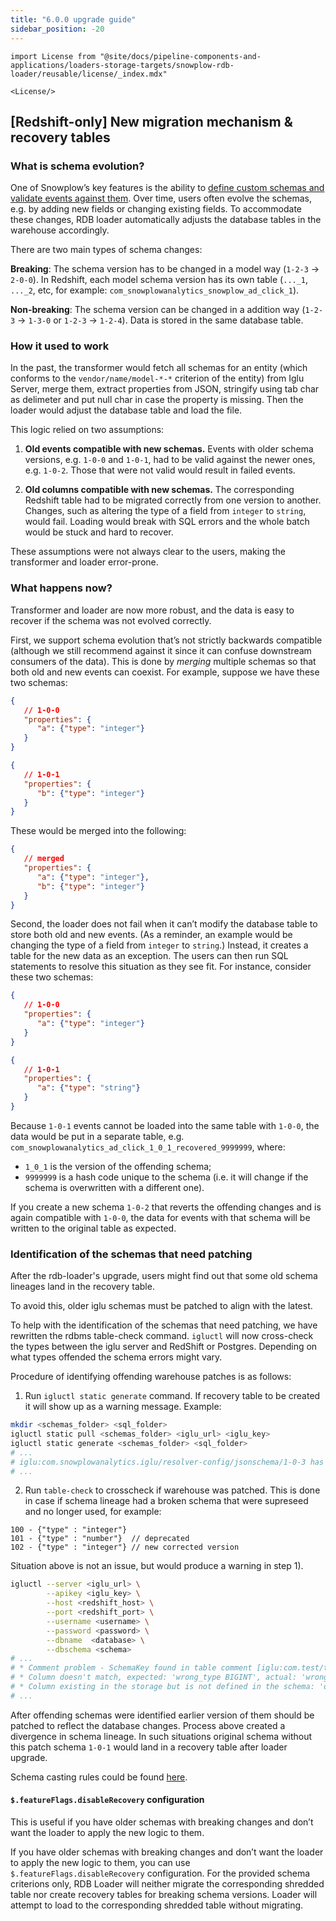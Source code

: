 ```yaml
---
title: "6.0.0 upgrade guide"
sidebar_position: -20
---
```


```mdx-code-block
import License from "@site/docs/pipeline-components-and-applications/loaders-storage-targets/snowplow-rdb-loader/reusable/license/_index.mdx"

<License/>
```

## [Redshift-only] New migration mechanism & recovery tables

### What is schema evolution?

One of Snowplow’s key features is the ability to [define custom schemas and validate events against them](/docs/understanding-your-pipeline/schemas/). Over time, users often evolve the schemas, e.g. by adding new fields or changing existing fields. To accommodate these changes, RDB loader automatically adjusts the database tables in the warehouse accordingly.

There are two main types of schema changes:

**Breaking**: The schema version has to be changed in a model way (`1-2-3` → `2-0-0`). In Redshift, each model schema version has its own table (`..._1`, `..._2`, etc, for example: `com_snowplowanalytics_snowplow_ad_click_1`).

**Non-breaking**: The schema version can be changed in a addition way (`1-2-3` → `1-3-0` or `1-2-3` → `1-2-4`). Data is stored in the same database table.

### How it used to work

In the past, the transformer would fetch all schemas for an entity (which conforms to the `vendor/name/model-*-*` criterion of the entity) from Iglu Server, merge them, extract properties from JSON, stringify using tab char as delimeter and put null char in case the property is missing. Then the loader would adjust the database table and load the file.

This logic relied on two assumptions:

1. **Old events compatible with new schemas.** Events with older schema versions, e.g. `1-0-0` and `1-0-1`, had to be valid against the newer ones, e.g. `1-0-2`. Those that were not valid would result in failed events.

2. **Old columns compatible with new schemas.** The corresponding Redshift table had to be migrated correctly from one version to another. Changes, such as altering the type of a field from `integer` to `string`, would fail. Loading would break with SQL errors and the whole batch would be stuck and hard to recover.

These assumptions were not always clear to the users, making the transformer and loader error-prone.

### What happens now?

Transformer and loader are now more robust, and the data is easy to recover if the schema was not evolved correctly.


First, we support schema evolution that’s not strictly backwards compatible (although we still recommend against it since it can confuse downstream consumers of the data). This is done by _merging_ multiple schemas so that both old and new events can coexist. For example, suppose we have these two schemas:

```json
{
   // 1-0-0
   "properties": {
      "a": {"type": "integer"}
   }
}
```

```json
{
   // 1-0-1
   "properties": {
      "b": {"type": "integer"}
   }
}
```

These would be merged into the following:
```json
{
   // merged
   "properties": {
      "a": {"type": "integer"},
      "b": {"type": "integer"}
   }
}
```


Second, the loader does not fail when it can’t modify the database table to store both old and new events. (As a reminder, an example would be changing the type of a field from `integer` to `string`.) Instead, it creates a table for the new data as an exception. The users can then run SQL statements to resolve this situation as they see fit. For instance, consider these two schemas:
```json
{
   // 1-0-0
   "properties": {
      "a": {"type": "integer"}
   }
}
```

```json
{
   // 1-0-1
   "properties": {
      "a": {"type": "string"}
   }
}
```

Because `1-0-1` events cannot be loaded into the same table with `1-0-0`, the data would be put in a separate table, e.g. `com_snowplowanalytics_ad_click_1_0_1_recovered_9999999`, where:
  - `1_0_1` is the version of the offending schema;
  - `9999999` is a hash code unique to the schema (i.e. it will change if the schema is overwritten with a different one).

If you create a new schema `1-0-2` that reverts the offending changes and is again compatible with `1-0-0`, the data for events with that schema will be written to the original table as expected.

### Identification of the schemas that need patching

After the rdb-loader's upgrade, users might find out that some old schema lineages land in the recovery table.

To avoid this, older iglu schemas must be patched to align with the latest.

To help with the identification of the schemas that need patching, we have rewritten the rdbms table-check command.
`igluctl` will now cross-check the types between the iglu server and RedShift or Postgres. Depending on what types
offended the schema errors might vary.

Procedure of identifying offending warehouse patches is as follows:

1) Run `igluctl static generate` command. If recovery table to be created it will show up as a warning message. Example:
```bash
mkdir <schemas_folder> <sql_folder>
igluctl static pull <schemas_folder> <iglu_url> <iglu_key>
igluctl static generate <schemas_folder> <sql_folder> 
# ...
# iglu:com.snowplowanalytics.iglu/resolver-config/jsonschema/1-0-3 has a breaking change Incompatible encoding in column cache_size old type RedshiftBigInt/ZstdEncoding new type RedshiftDouble/RawEncoding
# ...
```

2) Run `table-check` to crosscheck if warehouse was patched. This is done in case if  schema lineage had a broken schema
   that were supreseed and no longer used, for example:
```
100 - {"type" : "integer"}
101 - {"type" : "number"}  // deprecated
102 - {"type" : "integer"} // new corrected version
```
Situation above is not an issue, but would produce a warning in step 1).
```bash
igluctl --server <iglu_url> \
        --apikey <iglu_key> \
        --host <redshift_host> \
        --port <redshift_port> \
        --username <username> \
        --password <password> \
        --dbname  <database> \
        --dbschema <schema>
# ...
# * Comment problem - SchemaKey found in table comment [iglu:com.test/test/jsonschema/1-0-0] does not match expected [iglu:com.test/test/jsonschema/1-0-1]
# * Column doesn't match, expected: 'wrong_type BIGINT', actual: 'wrong_type VARCHAR(4096)'
# * Column existing in the storage but is not defined in the schema: 'only_in_storage VARCHAR(4096)'
# ...   
```

After offending schemas were identified earlier version of them should be patched to reflect the database changes.
Process above created a divergence in schema lineage. In such situations original schema without this patch schema `1-0-1` would land in a recovery table after loader upgrade.

Schema casting rules could be found [here](/docs/storing-querying/schemas-in-warehouse/?warehouse=redshift#types).

#### `$.featureFlags.disableRecovery` configuration

This is useful if you have older schemas with breaking changes and don’t want the loader to apply the new logic to them.

If you have older schemas with breaking changes and don’t want the loader to apply the new logic to them, you can use `$.featureFlags.disableRecovery` configuration. For the provided schema criterions only, RDB Loader will neither migrate the corresponding shredded table nor create recovery tables for breaking schema versions. Loader will attempt to load to the corresponding shredded table without migrating.
